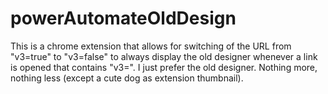 # powerAutomateOldDesign
This is a chrome extension that allows for switching of the URL from "v3=true" to "v3=false" to always display the old designer whenever a link is opened that contains "v3=". I just prefer the old designer. Nothing more, nothing less (except a cute dog as extension thumbnail).

